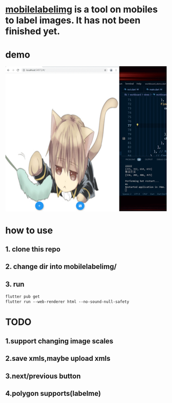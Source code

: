 # [mobilelabelimg](./mobilelabelimg/lib/main.dart) is a  tool on mobiles to label images. It has not been finished yet.

# demo

![image](./imgs/mobileLabelImg.gif)

# how to use

## 1. clone this repo

## 2. change dir into mobilelabelimg/

## 3. run 

    flutter pub get
    flutter run --web-renderer html --no-sound-null-safety

# TODO

## 1.support changing image scales

## 2.save xmls,maybe upload xmls

## 3.next/previous button

## 4.polygon supports(labelme)